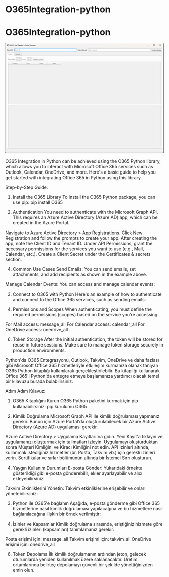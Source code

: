 ﻿# O365Integration-python
# O365Integration-python
![Resim Açıklaması](images/ekran.png)

O365 Integration in Python can be achieved using the O365 Python library, which allows you to interact with Microsoft Office 365 services such as Outlook, Calendar, OneDrive, and more. Here's a basic guide to help you get started with integrating Office 365 in Python using this library.

Step-by-Step Guide:
1. Install the O365 Library
To install the O365 Python package, you can use pip:
pip install O365

2. Authentication
You need to authenticate with the Microsoft Graph API. This requires an Azure Active Directory (Azure AD) app, which can be created in the Azure Portal.

Navigate to Azure Active Directory > App Registrations.
Click New Registration and follow the prompts to create your app.
After creating the app, note the Client ID and Tenant ID.
Under API Permissions, grant the necessary permissions for the services you want to use (e.g., Mail, Calendar, etc.).
Create a Client Secret under the Certificates & secrets section.

4. Common Use Cases
Send Emails: You can send emails, set attachments, and add recipients as shown in the example above.

Manage Calendar Events: You can access and manage calendar events:

3. Connect to O365 with Python
Here's an example of how to authenticate and connect to the Office 365 services, such as sending emails:


5. Permissions and Scopes
When authenticating, you must define the required permissions (scopes) based on the service you're accessing:

For Mail access: message_all
For Calendar access: calendar_all
For OneDrive access: onedrive_all


6. Token Storage
After the initial authentication, the token will be stored for reuse in future sessions. Make sure to manage token storage securely in production environments.


Python'da O365 Entegrasyonu, Outlook, Takvim, OneDrive ve daha fazlası gibi Microsoft Office 365 hizmetleriyle etkileşim kurmanıza olanak tanıyan O365 Python kitaplığı kullanılarak gerçekleştirilebilir. Bu kitaplığı kullanarak Office 365'i Python'da entegre etmeye başlamanıza yardımcı olacak temel bir kılavuzu burada bulabilirsiniz.

Adım Adım Kılavuz:
1. O365 Kitaplığını Kurun
O365 Python paketini kurmak için pip kullanabilirsiniz:
pip kurulumu O365

2. Kimlik Doğrulama
Microsoft Graph API ile kimlik doğrulaması yapmanız gerekir. Bunun için Azure Portal'da oluşturulabilecek bir Azure Active Directory (Azure AD) uygulaması gerekir.

Azure Active Directory > Uygulama Kayıtları'na gidin.
Yeni Kayıt'a tıklayın ve uygulamanızı oluşturmak için talimatları izleyin.
Uygulamayı oluşturduktan sonra Müşteri Kimliğini ve Kiracı Kimliğini not edin.
API İzinleri altında, kullanmak istediğiniz hizmetler (ör. Posta, Takvim vb.) için gerekli izinleri verin.
Sertifikalar ve sırlar bölümünün altında bir İstemci Sırrı oluşturun.

4. Yaygın Kullanım Durumları
E-posta Gönder: Yukarıdaki örnekte gösterildiği gibi e-posta gönderebilir, ekler ayarlayabilir ve alıcı ekleyebilirsiniz.

Takvim Etkinliklerini Yönetin: Takvim etkinliklerine erişebilir ve onları yönetebilirsiniz:

3. Python ile O365'e bağlanın
Aşağıda, e-posta gönderme gibi Office 365 hizmetlerine nasıl kimlik doğrulaması yapılacağına ve bu hizmetlere nasıl bağlanılacağına ilişkin bir örnek verilmiştir:


5. İzinler ve Kapsamlar
Kimlik doğrulama sırasında, eriştiğiniz hizmete göre gerekli izinleri (kapsamları) tanımlamanız gerekir:

Posta erişimi için: message_all
Takvim erişimi için: takvim_all
OneDrive erişimi için: onedrive_all


6. Token Depolama
İlk kimlik doğrulamanın ardından jeton, gelecek oturumlarda yeniden kullanılmak üzere saklanacaktır. Üretim ortamlarında belirteç depolamayı güvenli bir şekilde yönettiğinizden emin olun.

